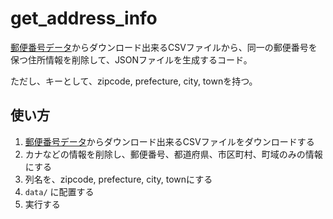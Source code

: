 # get_address_info

[郵便番号データ](https://www.post.japanpost.jp/zipcode/dl/readme.html)からダウンロード出来るCSVファイルから、同一の郵便番号を保つ住所情報を削除して、JSONファイルを生成するコード。

ただし、キーとして、zipcode, prefecture, city, townを持つ。

## 使い方

1. [郵便番号データ](https://www.post.japanpost.jp/zipcode/dl/readme.html)からダウンロード出来るCSVファイルをダウンロードする
2. カナなどの情報を削除し、郵便番号、都道府県、市区町村、町域のみの情報にする
3. 列名を、zipcode, prefecture, city, townにする
4. `data/` に配置する
5. 実行する